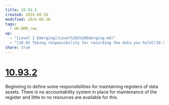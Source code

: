 ```yaml
---
title: 10.93.2
created: 2024-08-28
modified: 2024-08-28
tags:
  - UK-DMM_row
up:
  - "[Level 2 Emerging](Level%202%20Emerging.md)"
  - "[10.93 Taking responsibility for recording the data you hold](10.93%20Taking%20responsibility%20for%20recording%20the%20data%20you%20hold.md)"
share: true
---
```

# [10.93.2](10.93.2.md)

Beginning to define some responsibilities for maintaining registers of data assets. There is no accountability system in place for maintenance of the register and little to no resources are available for this.
